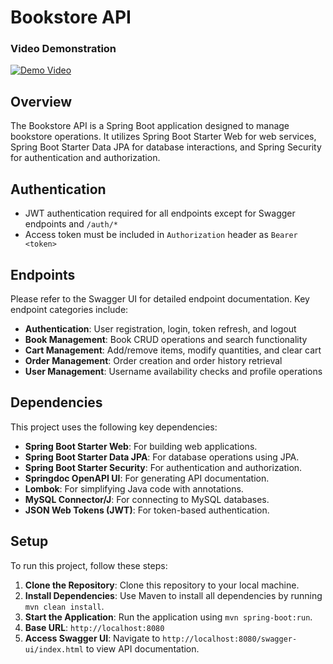 # Bookstore API
### Video Demonstration
[![Demo Video](http://img.youtube.com/vi/lkjQrG431RA/hqdefault.jpg)](https://www.youtube.com/watch?v=lkjQrG431RA)
## Overview
The Bookstore API is a Spring Boot application designed to manage bookstore operations. It utilizes Spring Boot Starter Web for web services, Spring Boot Starter Data JPA for database interactions, and Spring Security for authentication and authorization.

## Authentication
- JWT authentication required for all endpoints except for Swagger endpoints and `/auth/*`
- Access token must be included in `Authorization` header as `Bearer <token>`

## Endpoints
Please refer to the Swagger UI for detailed endpoint documentation. Key endpoint categories include:

- **Authentication**: User registration, login, token refresh, and logout
- **Book Management**: Book CRUD operations and search functionality
- **Cart Management**: Add/remove items, modify quantities, and clear cart
- **Order Management**: Order creation and order history retrieval
- **User Management**: Username availability checks and profile operations
## Dependencies
This project uses the following key dependencies:

- **Spring Boot Starter Web**: For building web applications.
- **Spring Boot Starter Data JPA**: For database operations using JPA.
- **Spring Boot Starter Security**: For authentication and authorization.
- **Springdoc OpenAPI UI**: For generating API documentation.
- **Lombok**: For simplifying Java code with annotations.
- **MySQL Connector/J**: For connecting to MySQL databases.
- **JSON Web Tokens (JWT)**: For token-based authentication.

## Setup
To run this project, follow these steps:

1. **Clone the Repository**: Clone this repository to your local machine.
2. **Install Dependencies**: Use Maven to install all dependencies by running `mvn clean install`.
3. **Start the Application**: Run the application using `mvn spring-boot:run`.
4. **Base URL**: `http://localhost:8080`
5. **Access Swagger UI**: Navigate to `http://localhost:8080/swagger-ui/index.html` to view API documentation.